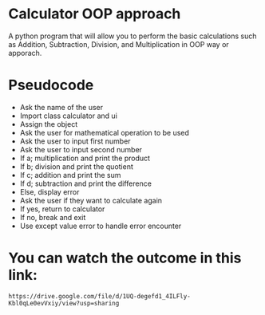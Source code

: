 # Calculator OOP approach
A python program that will allow you to perform the basic calculations such as Addition, Subtraction, Division, and Multiplication in OOP way or apporach.

# Pseudocode
- Ask the name of the user
- Import class calculator and ui
- Assign the object
- Ask the user for mathematical operation to be used
- Ask the user to input first number
- Ask the user to input second number
- If a; multiplication and print the product
- If b; division and print the quotient
- If c; addition and print the sum
- If d; subtraction and print the difference
- Else, display error
- Ask the user if they want to calculate again
- If yes, return to calculator
- If no, break and exit
- Use except value error to handle error encounter

# You can watch the outcome in this link:
```
https://drive.google.com/file/d/1UQ-degefd1_4ILFly-Kbl0qLe0evVxiy/view?usp=sharing 
```